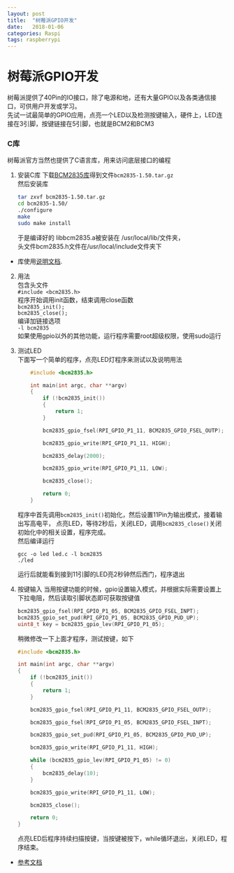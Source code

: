 ```yaml
---
layout: post
title:  "树莓派GPIO开发"
date:   2018-01-06
categories: Raspi
tags: raspberrypi
---
```

# 树莓派GPIO开发

树莓派提供了40Pin的IO接口，除了电源和地，还有大量GPIO以及各类通信接口，可供用户开发或学习。  
先试一试最简单的GPIO应用，点亮一个LED以及检测按键输入，硬件上，LED连接在3引脚，按键链接在5引脚，也就是BCM2和BCM3  

### C库  

树莓派官方当然也提供了C语言库，用来访问底层接口的编程  
1. 安装C库
    下载[BCM2835库](http://www.airspayce.com/mikem/bcm2835/bcm2835-1.50.tar.gz)得到文件`bcm2835-1.50.tar.gz`  
    然后安装库
    ```bash
    tar zxvf bcm2835-1.50.tar.gz
    cd bcm2835-1.50/
    ./configure 
    make
    sudo make install
    ```
    于是编译好的 libbcm2835.a被安装在 /usr/local/lib/文件夹，  
    头文件bcm2835.h文件在/usr/local/include文件夹下
*    库使用[说明文档](http://www.airspayce.com/mikem/bcm2835/index.html).  
2. 用法  
    包含头文件  
    `#include <bcm2835.h>`  
    程序开始调用init函数，结束调用close函数  
    `bcm2835_init();`  
    `bcm2835_close();`  
    编译加链接选项  
    `-l bcm2835`  
    如果使用gpio以外的其他功能，运行程序需要root超级权限，使用sudo运行
3. 测试LED  
    下面写一个简单的程序，点亮LED灯程序来测试以及说明用法  

    ```c
        #include <bcm2835.h>

        int main(int argc, char **argv)
        {
            if (!bcm2835_init())
            {
                return 1;
            }

            bcm2835_gpio_fsel(RPI_GPIO_P1_11, BCM2835_GPIO_FSEL_OUTP);

            bcm2835_gpio_write(RPI_GPIO_P1_11, HIGH);

            bcm2835_delay(2000);

            bcm2835_gpio_write(RPI_GPIO_P1_11, LOW);

            bcm2835_close();

            return 0;
        }  
    ```  
    
    程序中首先调用`bcm2835_init()`初始化，然后设置11Pin为输出模式，接着输出写高电平，
    点亮LED，等待2秒后，关闭LED，调用`bcm2835_close()`关闭初始化中的相关设置，程序完成。  
    然后编译运行  

    ```
    gcc -o led led.c -l bcm2835
    ./led
    ```  
    运行后就能看到接到11引脚的LED亮2秒钟然后西门，程序退出  
4. 按键输入
    当用按键功能的时候，gpio设置输入模式，并根据实际需要设置上下拉电阻，然后读取引脚状态即可获取按键值  
    
    ```c
    bcm2835_gpio_fsel(RPI_GPIO_P1_05, BCM2835_GPIO_FSEL_INPT);
    bcm2835_gpio_set_pud(RPI_GPIO_P1_05, BCM2835_GPIO_PUD_UP);
    uint8_t key = bcm2835_gpio_lev(RPI_GPIO_P1_05);
    ```  
    
    稍微修改一下上面才程序，测试按键，如下  
    
    ```c
    #include <bcm2835.h>

    int main(int argc, char **argv)
    {
        if (!bcm2835_init())
        {
            return 1;
        }

        bcm2835_gpio_fsel(RPI_GPIO_P1_11, BCM2835_GPIO_FSEL_OUTP);

        bcm2835_gpio_fsel(RPI_GPIO_P1_05, BCM2835_GPIO_FSEL_INPT);

        bcm2835_gpio_set_pud(RPI_GPIO_P1_05, BCM2835_GPIO_PUD_UP);

        bcm2835_gpio_write(RPI_GPIO_P1_11, HIGH);

        while (bcm2835_gpio_lev(RPI_GPIO_P1_05) != 0)
        {
            bcm2835_delay(10);
        }

        bcm2835_gpio_write(RPI_GPIO_P1_11, LOW);

        bcm2835_close();

        return 0;
    }
    ```

    点亮LED后程序持续扫描按键，当按键被按下，while循环退出，关闭LED，程序结束。

*   [参考文档](http://www.airspayce.com/mikem/bcm2835/)